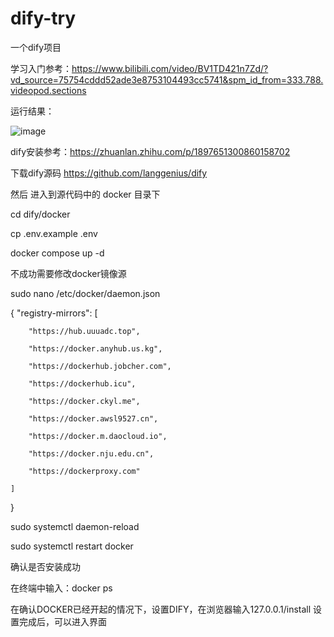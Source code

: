 # dify-try
一个dify项目

学习入门参考：https://www.bilibili.com/video/BV1TD421n7Zd/?vd_source=75754cddd52ade3e8753104493cc5741&spm_id_from=333.788.videopod.sections

运行结果：

![image](https://github.com/user-attachments/assets/4164c654-002e-47a9-9955-139d56c1eed8)


dify安装参考：https://zhuanlan.zhihu.com/p/1897651300860158702

下载dify源码 https://github.com/langgenius/dify

然后 进入到源代码中的 docker 目录下

cd dify/docker

cp .env.example .env

docker compose up -d

不成功需要修改docker镜像源

sudo nano /etc/docker/daemon.json

{
    "registry-mirrors": [
    
        "https://hub.uuuadc.top",
        
        "https://docker.anyhub.us.kg",
        
        "https://dockerhub.jobcher.com",
        
        "https://dockerhub.icu",
        
        "https://docker.ckyl.me",
        
        "https://docker.awsl9527.cn",
        
        "https://docker.m.daocloud.io",
        
        "https://docker.nju.edu.cn",
        
        "https://dockerproxy.com"

    ]
    
}

sudo systemctl daemon-reload

sudo systemctl restart docker


确认是否安装成功

在终端中输入：docker ps

在确认DOCKER已经开起的情况下，设置DIFY，在浏览器输入127.0.0.1/install
设置完成后，可以进入界面

